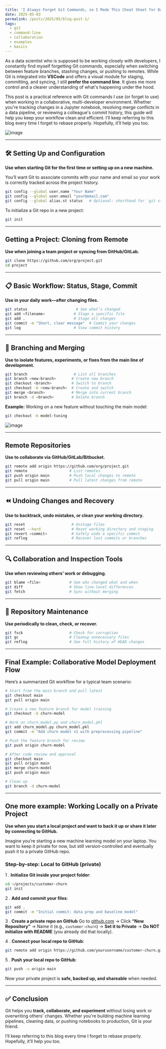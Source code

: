 ```yaml
---
title: 'I Always Forget Git Commands, so I Made This Cheat Sheet for Data Science Collaboration'
date: 2025-05-03
permalink: /posts/2025/05/blog-post-1/
tags:
  - git
  - command-line
  - collaboration
  - examples
  - basics
---
```


As a data scientist who is supposed to be working closely with developers, I constantly find myself forgetting Git commands, especially when switching between feature branches, stashing changes, or pushing to remotes. While Git is integrated into **VSCode** and offers a visual module for staging, committing, and syncing, I still **prefer the command line**. It gives me more control and a clearer understanding of what's happening under the hood.

This post is a practical reference with Git commands I use (or forget to use) when working in a collaborative, multi-developer environment. Whether you're tracking changes in a Jupyter notebook, resolving merge conflicts in a data pipeline, or reviewing a colleague's commit history, this guide will help you keep your workflow clean and efficient. I’ll keep referring to this blog every time I forget to rebase properly. Hopefully, it’ll help you too.

![image](https://github.com/user-attachments/assets/b468597e-ea2d-49e9-a1d1-0b6528b451ab)

---

## 🛠️ **Setting Up and Configuration**

**Use when starting Git for the first time or setting up on a new machine.**

You’ll want Git to associate commits with your name and email so your work is correctly tracked across the project history.

```bash
git config --global user.name "Your Name"
git config --global user.email "your@email.com"
git config --global alias.st status   # Optional: shorthand for `git status`
```

To initialize a Git repo in a new project:

```bash
git init
```

---

## **Getting a Project: Cloning from Remote**

**Use when joining a team project or syncing from GitHub/GitLab.**

```bash
git clone https://github.com/org/project.git
cd project
```

---

## 📋 **Basic Workflow: Status, Stage, Commit**

**Use in your daily work—after changing files.**

```bash
git status                      # See what’s changed
git add <filename>             # Stage a specific file
git add .                      # Stage all changes
git commit -m "Short, clear message"  # Commit your changes
git log                        # View commit history
```

---

## 🌱 **Branching and Merging**

**Use to isolate features, experiments, or fixes from the main line of development.**

```bash
git branch                     # List all branches
git branch <new-branch>       # Create new branch
git checkout <branch>         # Switch to branch
git checkout -b <new-branch>  # Create and switch
git merge <branch>            # Merge into current branch
git branch -d <branch>        # Delete branch
```

**Example:** Working on a new feature without touching the main model:

```bash
git checkout -b model-tuning
```
![image](https://github.com/user-attachments/assets/5655efc1-2b05-4541-bfb7-46f5343c85ed)

---

## **Remote Repositories**

**Use to collaborate via GitHub/GitLab/Bitbucket.**

```bash
git remote add origin https://github.com/org/project.git
git remote                   # List remotes
git push origin main         # Push local changes to remote
git pull origin main         # Pull latest changes from remote
```

---

## ⏪ **Undoing Changes and Recovery**

**Use to backtrack, undo mistakes, or clean your working directory.**

```bash
git reset                     # Unstage files
git reset --hard              # Reset working directory and staging
git revert <commit>           # Safely undo a specific commit
git reflog                    # Recover lost commits or branches
```

---

## 🔍 **Collaboration and Inspection Tools**

**Use when reviewing others’ work or debugging.**

```bash
git blame <file>             # See who changed what and when
git diff                     # Show line-level differences
git fetch                    # Sync without merging
```

---

## 🧹 **Repository Maintenance**

**Use periodically to clean, check, or recover.**

```bash
git fsck                     # Check for corruption
git gc                       # Cleanup unnecessary files
git reflog                   # See full history of HEAD changes
```

---

## **Final Example: Collaborative Model Deployment Flow**

Here’s a summarized Git workflow for a typical team scenario:

```bash
# Start from the main branch and pull latest
git checkout main
git pull origin main

# Create a new feature branch for model training
git checkout -b churn-model

# Work on churn_model.py and churn_model.pkl
git add churn_model.py churn_model.pkl
git commit -m "Add churn model v1 with preprocessing pipeline"

# Push the feature branch for review
git push origin churn-model

# After code review and approval
git checkout main
git pull origin main
git merge churn-model
git push origin main

# Clean up
git branch -d churn-model
```

---

## **One more example: Working Locally on a Private Project**

**Use when you start a local project and want to back it up or share it later by connecting to GitHub.**

Imagine you’re starting a new machine learning model on your laptop. You want to keep it private for now, but still version-controlled and eventually push it to a private GitHub repo.

### **Step-by-step: Local to GitHub (private)**

1 . **Initialize Git inside your project folder**:

```bash
cd ~/projects/customer-churn
git init
```

2 . **Add and commit your files**:

```bash
git add .
git commit -m "Initial commit: data prep and baseline model"
```

3 . **Create a private repo on GitHub**
   Go to [github.com](https://github.com) → Click **“New Repository”** →
   Name it (e.g., `customer-churn`) → **Set it to Private** → **Do NOT initialize with README** (you already did that locally).

4 . **Connect your local repo to GitHub**:

```bash
git remote add origin https://github.com/yourusername/customer-churn.git
```

5 . **Push your local repo to GitHub**:

```bash
git push -u origin main
```

Now your private project is **safe, backed up, and shareable** when needed.

---

## ✅ **Conclusion**

Git helps you **track, collaborate, and experiment** without losing work or overwriting others’ changes. Whether you're building machine learning pipelines, cleaning data, or pushing notebooks to production, Git is your friend.

I’ll keep referring to this blog every time I forget to rebase properly. Hopefully, it’ll help you too.

